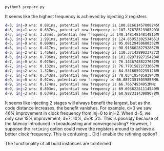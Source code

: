 ```sh
python3 prepare.py
```

It seems like the highest frequency is achieved by injecting 2 registers

```sh
d=3, inj=0 wns: 0.081ns, potential new frequency is 100.81661457808245MHz
d=3, inj=1 wns: 0.687ns, potential new frequency is 107.37678513905293MHz
d=3, inj=2 wns: 3.25ns, potential new frequency is 148.14814814814815MHz
d=3, inj=3 wns: 1.991ns, potential new frequency is 124.85953302534651MHz
d=5, inj=0 wns: 0.009ns, potential new frequency is 95.08129450680332MHz
d=5, inj=1 wns: 0.417ns, potential new frequency is 98.91866282792837MHz
d=5, inj=2 wns: 1.466ns, potential new frequency is 110.37142890337272MHz
d=5, inj=3 wns: 0.706ns, potential new frequency is 101.82971927154234MHz
d=7, inj=0 wns: 0.025ns, potential new frequency is 76.14467488227632MHz
d=7, inj=1 wns: 0.132ns, potential new frequency is 76.77015822733667MHz
d=7, inj=2 wns: 1.328ns, potential new frequency is 84.53160592255126MHz
d=7, inj=3 wns: 0.343ns, potential new frequency is 78.03419540583943MHz
d=9, inj=0 wns: 0.02ns, potential new frequency is 66.08723515039853MHz
d=9, inj=1 wns: 0.174ns, potential new frequency is 66.76674934953MHz
d=9, inj=2 wns: 0.803ns, potential new frequency is 69.69362261114549MHz
d=9, inj=3 wns: 0.634ns, potential new frequency is 68.88231143989078MHz
```

It seems like injecting 2 stages will always benefit the largest, but as the code distance increases, the benefit vanishes.
For example, d=3 we saw 46% improvement in clock frequency from inj=0 to inj=2.
When d=5, we only saw 15% improvement; d=7: 10%, d=9: 5%.
This is possibly because of the latency introduced in broadcasting and convergecasting?
However, I suppose the `retiming` option could move the registers around to achieve a better clock frequency.
This is confusing... Did I enable the retiming option?

The functionality of all build instances are confirmed
